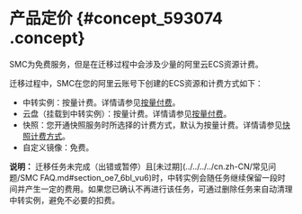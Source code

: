# 产品定价 {#concept_593074 .concept}

SMC为免费服务，但是在迁移过程中会涉及少量的阿里云ECS资源计费。

迁移过程中，SMC在您的阿里云账号下创建的ECS资源和计费方式如下：

-   中转实例：按量计费。详情请参见[按量付费](../../../../cn.zh-CN/产品定价/按量付费.md#)。
-   云盘（挂载到中转实例）：按量计费。详情请参见[按量付费](../../../../cn.zh-CN/产品定价/按量付费.md#)。
-   快照：您开通快照服务时所选择的计费方式，默认为按量计费。详情请参见[快照计费方式](../../../../cn.zh-CN/产品定价/快照计费方式.md#)。
-   自定义镜像：免费。

**说明：** 迁移任务未完成（出错或暂停）且[未过期](../../../../cn.zh-CN/常见问题/SMC FAQ.md#section_oe7_6bl_vu6)时，中转实例会随任务继续保留一段时间并产生一定的费用。如果您已确认不再进行该任务，可通过删除任务来自动清理中转实例，避免不必要的扣费。

